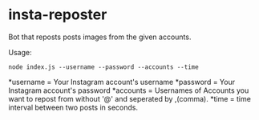 # insta-reposter
Bot that reposts posts images from the given accounts.

Usage:
```
node index.js --username --password --accounts --time
```

*username = Your Instagram account's username 
*password = Your Instagram account's password
*accounts = Usernames of Accounts you want to repost from without '@' and seperated by ,(comma).
*time = time interval between two posts in seconds. 
